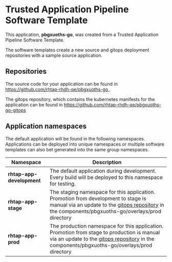 # Trusted Application Pipeline Software Template

This application, **pbgxuoths-go**, was created from a Trusted Application Pipeline Software Template.

The software templates create a new source and gitops deployment repositories with a sample source application. 

## Repositories

The source code for your application can be found in [https://github.com/rhtap-rhdh-qe/pbgxuoths-go ](https://github.com/rhtap-rhdh-qe/pbgxuoths-go ).
 
The gitops repository, which contains the kubernetes manifests for the application can be found in 
[https://github.com/rhtap-rhdh-qe/pbgxuoths-go-gitops ](https://github.com/rhtap-rhdh-qe/pbgxuoths-go-gitops ) 

## Application namespaces 

The default application will be found in the following namespaces. Applications can be deployed into unique namespaces or multiple software templates can also bet generated into the same group namespaces.  

|  Namespace   |  Description   |  
| -------- | -------- |   
| **rhtap-app-development** | The default application during development. Every build will be deployed to this namespace for testing. | 
| **rhtap-app-stage** | The staging namespace for this application. Promotion from development to stage is manual via an update to the [gitops repository](https://github.com/rhtap-rhdh-qe/pbgxuoths-go-gitops ) in the components/pbgxuoths-go/overlays/prod directory |  
| **rhtap-app-prod** | The production namespace for this application. Promotion from stage to production is manual via an update to the [gitops repository](https://github.com/rhtap-rhdh-qe/pbgxuoths-go-gitops ) in the components/pbgxuoths-go/overlays/prod directory | 
